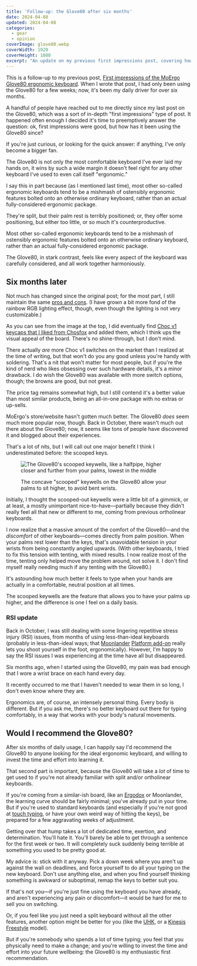 ```yaml
---
title: 'Follow-up: the Glove80 after six months'
date: 2024-04-08
updated: 2024-04-08
categories:
  - gear
  - opinion
coverImage: glove80.webp
coverWidth: 1920
coverHeight: 1080
excerpt: "An update on my previous first impressions post, covering how it's been using the MoErgo Glove80 every day for the past six months, how it's affected my RSI, and whether I'd recommend it (short answer: yes)."
---
```


<script>
  import PullQuote from '$lib/components/PullQuote.svelte'
  import SideNote from '$lib/components/SideNote.svelte'
  import CalloutPlusQuote from '$lib/components/CalloutPlusQuote.svelte'
  import Note from '$lib/components/Note.svelte'
</script>

<Note>

This is a follow-up to my previous post, [First impressions of the MoErgo Glove80 ergonomic keyboard](/blog/glove80-first-impressions). When I wrote that post, I had only been using the Glove80 for a few weeks; now, it's been my daily driver for over six months.

</Note>

A handful of people have reached out to me directly since my last post on the Glove80, which was a sort of in-depth "first impressions" type of post. It happened often enough I decided it's time to preemptively answer the question: ok, first impressions were good, but how has it been using the Glove80 since?

If you're just curious, or looking for the quick answer: if anything, I've only become a bigger fan.

<CalloutPlusQuote>

The Glove80 is not only the most comfortable keyboard I've ever laid my hands on, it wins by such a wide margin it doesn't feel right for any other keyboard I've used to even call itself "ergonomic."

</CalloutPlusQuote>

I say this in part because (as I mentioned last time), most other so-called ergonomic keyboards tend to be a mishmash of ostensibly ergonomic features bolted onto an otherwise ordinary keyboard, rather than an actual fully-considered ergonomic package.

They're split, but their palm rest is terribly positioned; or, they offer some positioning, but either too little, or so much it's counterproductive.

<PullQuote>

Most other so-called ergonomic keyboards tend to be a mishmash of ostensibly ergonomic features bolted onto an otherwise ordinary keyboard, rather than an actual fully-considered ergonomic package.

</PullQuote>

The Glove80, in stark contrast, feels like every aspect of the keyboard was carefully considered, and all work together harmoniously.

## Six months later

Not much has changed since the original post; for the most part, I still maintain the same [pros and cons](/blog/glove80-first-impressions). (I have grown a bit more fond of the rainbow RGB lighting effect, though, even though the lighting is not very customizable.)

As you can see from the image at the top, I did eventually find [Choc v1 keycaps that I liked from Chosfox](https://chosfox.com/collections/chosfox-exclusive/products/chocfox-wob) and added them, which I think ups the visual appeal of the board. There's no shine-through, but I don't mind.

There actually _are_ more Choc v1 switches on the market than I realized at the time of writing, but that won't do you any good unless you're handy with soldering. That's a nit that won't matter for most people, but if you're the kind of nerd who likes obsessing over such hardware details, it's a minor drawback. I do wish the Glove80 was available with more switch options, though; the browns are good, but not great.

The price tag remains somewhat high, but I still contend it's a better value than most similar products, being an all-in-one package with no extras or up-sells.

MoErgo's store/website hasn't gotten much better. The Glove80 _does_ seem much more popular now, though. Back in October, there wasn't much out there about the Glove80; now, it seems like tons of people have discovered it and blogged about their experiences.

That's a lot of nits, but I will call out one major benefit I think I underestimated before: the scooped keys.

<figure>

![The Glove80's scooped keywells, like a halfpipe, higher closer and further from your palms, lowest in the middle](/images/post_images/glove80/glove80-sideways.jpg)

<figcaption>The concave "scooped" keywells on the Glove80 allow your palms to sit higher, to avoid bent wrists.</figcaption>

</figure>

Initially, I thought the scooped-out keywells were a little bit of a gimmick, or at least, a mostly unimportant nice-to-have—partially because they didn't really feel all that new or different to me, coming from previous ortholinear keyboards.

I now realize that a massive amount of the comfort of the Glove80—and the _discomfort_ of other keyboards—comes directly from palm position. When your palms rest lower than the keys, that's unavoidable tension in your wrists from being constantly angled upwards. (With other keyboards, I tried to fix this tension with tenting, with mixed results. I now realize most of the time, tenting only helped move the problem around, not solve it. I don't find myself really needing much if any tenting with the Glove80.)

<CalloutPlusQuote>

It's astounding how much better it feels to type when your hands are actually in a comfortable, neutral position at all times.

</CalloutPlusQuote>

The scooped keywells are the feature that allows you to have your palms up higher, and the difference is one I feel on a daily basis.

### RSI update

Back in October, I was still dealing with some lingering repetitive stress injury (RSI) issues, from months of using less-than-ideal keyboards (probably in less-than-ideal ways; that [Moonlander](https://www.zsa.io/moonlander) [Platform add-on](https://www.zsa.io/moonlander/platform) really lets you shoot yourself in the foot, ergonomically). However, I'm happy to say the RSI issues I was experiencing at the time have all but disappeared.

<CalloutPlusQuote>

Six months ago, when I started using the Glove80, my pain was bad enough that I wore a wrist brace on each hand every day.

It recently occurred to me that I haven't needed to wear them in so long, I don't even know where they are.

</CalloutPlusQuote>

Ergonomics are, of course, an intensely personal thing. Every body is different. But if you ask me, there's no better keyboard out there for typing comfortably, in a way that works with your body's natural movements.

## Would I recommend the Glove80?

<CalloutPlusQuote>

After six months of daily usage, I can happily say I'd recommend the Glove80 to anyone looking for the ideal ergonomic keyboard, and willing to invest the time and effort into learning it.

</CalloutPlusQuote>

That second part is important, because the Glove80 will take a _lot_ of time to get used to if you're not already familiar with split and/or ortholinear keyboards.

If you're coming from a similar-ish board, like an [Ergodox](https://ergodox-ez.com/) or Moonlander, the learning curve should be fairly minimal; you've already put in your time. But if you're used to standard keyboards (and especially if you're not good at [touch typing](https://en.wikipedia.org/wiki/Touch_typing), or have your own weird way of hitting the keys), be prepared for a few aggravating weeks of adjustment.

Getting over that hump takes a lot of dedicated time, exertion, and determination. You'll hate it. You'll barely be able to get through a sentence for the first week or two. It will completely suck suddenly being terrible at something you used to be pretty good at.

My advice is: stick with it anyway. Pick a down week where you aren't up against the wall on deadlines, and force yourself to do all your typing on the new keyboard. Don't use anything else, and when you find yourself thinking something is awkward or suboptimal, remap the keys to better suit you.

If that's not you—if you're just fine using the keyboard you have already, and aren't experiencing any pain or discomfort—it would be hard for me to sell you on switching.

Or, if you feel like you just need a split keyboard without all the other features, another option might be better for you (like the [UHK](https://ultimatehackingkeyboard.com/), or a [Kinesis Freestyle](https://kinesis-ergo.com/products/#freestyle-pro) model).

But if you're somebody who spends a lot of time typing; you feel that you physically need to make a change; and you're willing to invest the time and effort into your future wellbeing: the Glove80 is my enthusiastic first recommendation.
